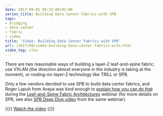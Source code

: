 ```yaml
---
date: 2017-09-01 08:32:00+02:00
series_title: Building Data Center Fabrics with SPB
tags:
- bridging
- data center
- fabric
- video
title: 'Video: Building Data Center Fabrics with SPB'
url: /2017/09/video-building-data-center-fabrics-with.html
video_tag: clos
---
```

There are two reasonable ways of building a layer-2 leaf-and-spine fabric: use VXLAN (the direction almost everyone in the industry is taking at the moment), or routing-on-layer-2 technology like TRILL or SPB.
<!--more-->
Only a few vendors decided to use SPB to build data center fabrics, and Roger Lapuh from Avaya was kind enough to [explain how you can do that](https://my.ipspace.net/bin/get/Clos/7.48%20-%20Building%20Data%20Center%20Fabrics%20with%20SPB.mp4) during the [Leaf-and-Spine Fabric Architectures](http://www.ipspace.net/Leaf-and-Spine_Fabric_Architectures) webinar (for more details on SPB, see also [SPB Deep Dive video](/2017/03/video-spb-deep-dive.html) from the same webinar).

{{<jump>}}
[Watch the video](https://my.ipspace.net/bin/get/Clos/7.48%20-%20Building%20Data%20Center%20Fabrics%20with%20SPB.mp4)
{{</jump>}}
